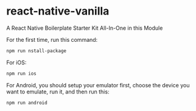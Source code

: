 # react-native-vanilla
A React Native Boilerplate Starter Kit All-In-One in this Module

For the first time, run this command:

```sh
npm run nstall-package
```

For iOS:

```sh
npm run ios
```

For Android, you should setup your emulator first, choose the device you want to emulate, run it, and then run this:

```sh
npm run android
```